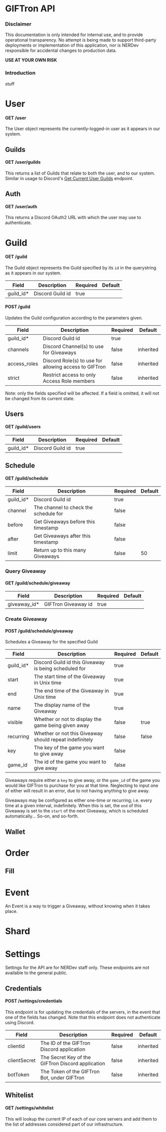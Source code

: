 # GIFTron API
### Disclaimer
This documentation is only intended for internal use, and to provide operational transparency. No attempt is being made to support third-party deployments or implementation of this application, nor is NERDev responsible for accidental changes to production data.

**USE AT YOUR OWN RISK**

### Introduction
stuff

# User
#### GET /user
The User object represents the currently-logged-in user as it appears in our system.

## Guilds
#### GET /user/guilds
This returns a list of Guilds that relate to both the user, and to our system. Similar in usage to Discord's [Get Current User Guilds](https://discordapp.com/developers/docs/resources/user#get-current-user-guilds "Discord Documentation") endpoint.

## Auth
#### GET /user/auth
This returns a Discord OAuth2 URL with which the user may use to authenticate.


# Guild
#### GET /guild
The Guild object represents the Guild specified by its `id` in the querystring as it appears in our system.

| Field        | Description                                             | Required      | Default       |
| ---          | ---                                                     | ---           | ---           |
| guild_id*    | Discord Guild id                                        | true          |               |

#### POST /guild

Updates the Guild configuration according to the parameters given.

| Field        | Description                                             | Required      | Default       |
| ---          | ---                                                     | ---           | ---           |
| guild_id*    | Discord Guild id                                        | true          |               |
| channels     | Discord Channel(s) to use for Giveaways                 | false         | inherited     |
| access_roles | Discord Role(s) to use for allowing access to GIFTron   | false         | inherited     |
| strict       | Restrict access to only Access Role members             | false         | inherited     |

Note: only the fields specified will be affected. If a field is omitted, it will not be changed from its current state.

## Users
#### GET /guild/users

| Field        | Description                                             | Required      | Default       |
| ---          | ---                                                     | ---           | ---           |
| guild_id*    | Discord Guild id                                        | true          |               |

## Schedule
#### GET /guild/schedule

| Field        | Description                                             | Required      | Default       |
| ---          | ---                                                     | ---           | ---           |
| guild_id*    | Discord Guild id                                        | true          |               |
| channel      | The channel to check the schedule for                   | false         |               |
| before       | Get Giveaways before this timestamp                     | false         |               |
| after        | Get Giveaways after this timestamp                      | false         |               |
| limit        | Return up to this many Giveaways                        | false         | 50            |

### Query Giveaway
#### GET /guild/schedule/giveaway

| Field        | Description                                             | Required      | Default       |
| ---          | ---                                                     | ---           | ---           |
| giveaway_id* | GIFTron Giveaway id                                     | true          |               |

### Create Giveaway
#### POST /guild/schedule/giveaway

Schedules a Giveaway for the specified Guild

| Field        | Description                                             | Required      | Default       |
| ---          | ---                                                     | ---           | ---           |
| guild_id*    | Discord Guild id this Giveaway is being scheduled for   | true          |               |
| start        | The start time of the Giveaway in Unix time             | true          |               |
| end          | The end time of the Giveaway in Unix time               | true          |               |
| name         | The display name of the Giveaway                        | true          |               |
| visible      | Whether or not to display the game being given away     | false         | true          |
| recurring    | Whether or not this Giveaway should repeat indefinitely | false         | false         |
| key          | The key of the game you want to give away               | false         |               |
| game_id      | The id of the game you want to give away                | false         |               |

Giveaways require either a `key` to give away, or the `game_id` of the game you would like GIFTron to purchase for you at that time. Neglecting to input one of either will result in an error, due to not having anything to give away.

Giveaways may be configured as either one-time or recurring; i.e. every time at a given interval, indefinitely. When this is set, the `end` of this Giveaway is set to the `start` of the next Giveaway, which is scheduled automatically... So-on, and so-forth.

## Wallet

# Order
## Fill

# Event
An Event is a way to trigger a Giveaway, without knowing when it takes place.

# Shard

# Settings
Settings for the API are for NERDev staff only. These endpoints are not available to the general public.
## Credentials
#### POST /settings/credentials
This endpoint is for updating the credentials of the servers, in the event that one of the fields has changed.
Note that this endpoint does not authenticate using Discord.

| Field        | Description                                             | Required      | Default       |
| ---          | ---                                                     | ---           | ---           |
| clientId     | The ID of the GIFTron Discord application               | false         | inherited     |
| clientSecret | The Secret Key of the GIFTron Discord application       | false         | inherited     |
| botToken     | The Token of the GIFTron Bot, under GIFTron             | false         | inherited     |

## Whitelist
#### GET /settings/whitelist
This will lookup the current IP of each of our core servers and add them to the list of addresses considered part of our infrastructure.
